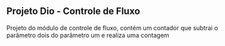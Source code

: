 ## Projeto Dio - Controle de Fluxo

Projeto do módulo de controle de fluxo, contém um contador que subtrai o parâmetro dois do parâmetro um e realiza uma contagem
